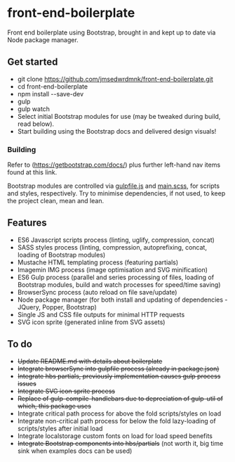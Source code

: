 # front-end-boilerplate
Front end boilerplate using Bootstrap, brought in and kept up to date via Node package manager.

## Get started
* git clone https://github.com/jmsedwrdmnk/front-end-boilerplate.git
* cd front-end-boilerplate
* npm install --save-dev
* gulp
* gulp watch
* Select initial Bootstrap modules for use (may be tweaked during build, read below).
* Start building using the Bootstrap docs and delivered design visuals!

### Building
Refer to (https://getbootstrap.com/docs/) plus further left-hand nav items found at this link.

Bootstrap modules are controlled via [gulpfile.js](https://github.com/jmsedwrdmnk/front-end-boilerplate/blob/master/gulpfile.js) and [main.scss](https://github.com/jmsedwrdmnk/front-end-boilerplate/blob/master/src/scss/main.scss), for scripts and styles, respectively. Try to minimise dependencies, if not used, to keep the project clean, mean and lean.

## Features
* ES6 Javascript scripts process (linting, uglify, compression, concat)
* SASS styles process (linting, compression, autoprefixing, concat, loading of Bootstrap modules)
* Mustache HTML templating process (featuring partials)
* Imagemin IMG process (image optimisation and SVG minification)
* ES6 Gulp process (parallel and series processing of files, loading of Bootstrap modules, build and watch processes for speed/time saving)
* BrowserSync process (auto reload on file save/update)
* Node package manager (for both install and updating of dependencies - JQuery, Popper, Bootstrap)
* Single JS and CSS file outputs for minimal HTTP requests
* SVG icon sprite (generated inline from SVG assets)

## To do
* ~~Update README.md with details about boilerplate~~
* ~~Integrate browserSync into gulpfile process (already in package.json)~~
* ~~Integrate hbs partials, previously implementation causes gulp process issues~~
* ~~Integrate SVG icon sprite process~~
* ~~Replace of gulp-compile-handlebars due to depreciation of gulp-util of which, this package uses~~
* Integrate critical path process for above the fold scripts/styles on load
* Integrate non-critical path process for below the fold lazy-loading of scripts/styles after initial load
* Integrate localstorage custom fonts on load for load speed benefits
* ~~Integrate Bootstrap components into hbs/partials~~ (not worth it, big time sink when examples docs can be used)
